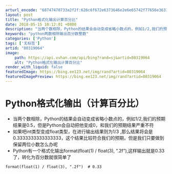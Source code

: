 ```yaml
---
arturl_encode: "68747470733a2f2f:626c6f672e6373646e2e6e65742f77656e3631393935313230:2f61727469636c652f64657461696c732f3830333139303634"
layout: post
title: "Python格式化输出计算百分比"
date: 2018-05-15 10:12:01 +0800
description: "当两个数相除，Python的结果会自动变成省略小数点的，例如1/2,我们的预期结果是0.5，但是Py"
keywords: "python两数相除输出百分数整数"
categories: ['Python']
tags: ['无标签']
artid: "80319064"
image:
    path: https://api.vvhan.com/api/bing?rand=sj&artid=80319064
    alt: "Python格式化输出计算百分比"
render_with_liquid: false
featuredImage: https://bing.ee123.net/img/rand?artid=80319064
featuredImagePreview: https://bing.ee123.net/img/rand?artid=80319064
---
```


# Python格式化输出（计算百分比）

* 当两个数相除，Python的结果会自动变成省略小数点的，例如1/2,我们的预期结果是0.5，但是Python会自动把他变成0，和我们的预期结果严重不符
* 如果吧int类型变成float类型，在进行输出结果则为1/3 ,那么结果将会是0.3333333333333333，这个结果比较符合我们的预期，但是我们只要做到保留两位小数怎么办呢
* Python有一个格式化输出format(float(1) / float(3), “.2f”),这样输出就是0.33了，转化为百分数就很简单了

```
format(float(1) / float(3), ".2f")  # 0.33
```